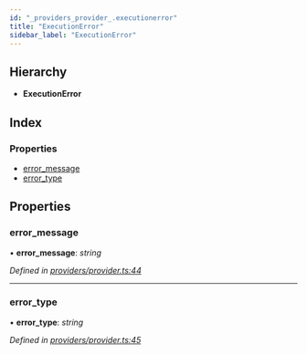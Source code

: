 ```yaml
---
id: "_providers_provider_.executionerror"
title: "ExecutionError"
sidebar_label: "ExecutionError"
---
```


## Hierarchy

* **ExecutionError**

## Index

### Properties

* [error_message](_providers_provider_.executionerror.md#error_message)
* [error_type](_providers_provider_.executionerror.md#error_type)

## Properties

###  error_message

• **error_message**: *string*

*Defined in [providers/provider.ts:44](https://github.com/nearprotocol/nearlib/blob/b8cdef5/src.ts/providers/provider.ts#L44)*

___

###  error_type

• **error_type**: *string*

*Defined in [providers/provider.ts:45](https://github.com/nearprotocol/nearlib/blob/b8cdef5/src.ts/providers/provider.ts#L45)*
